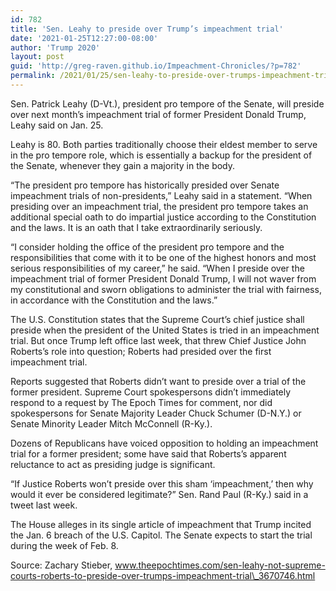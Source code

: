 ```yaml
---
id: 782
title: 'Sen. Leahy to preside over Trump’s impeachment trial'
date: '2021-01-25T12:27:00-08:00'
author: 'Trump 2020'
layout: post
guid: 'http://greg-raven.github.io/Impeachment-Chronicles/?p=782'
permalink: /2021/01/25/sen-leahy-to-preside-over-trumps-impeachment-trial/
---
```


Sen. Patrick Leahy (D-Vt.), president pro tempore of the Senate, will preside over next month’s impeachment trial of former President Donald Trump, Leahy said on Jan. 25.

Leahy is 80. Both parties traditionally choose their eldest member to serve in the pro tempore role, which is essentially a backup for the president of the Senate, whenever they gain a majority in the body.

“The president pro tempore has historically presided over Senate impeachment trials of non-presidents,” Leahy said in a statement. “When presiding over an impeachment trial, the president pro tempore takes an additional special oath to do impartial justice according to the Constitution and the laws. It is an oath that I take extraordinarily seriously.

“I consider holding the office of the president pro tempore and the responsibilities that come with it to be one of the highest honors and most serious responsibilities of my career,” he said. “When I preside over the impeachment trial of former President Donald Trump, I will not waver from my constitutional and sworn obligations to administer the trial with fairness, in accordance with the Constitution and the laws.”

The U.S. Constitution states that the Supreme Court’s chief justice shall preside when the president of the United States is tried in an impeachment trial. But once Trump left office last week, that threw Chief Justice John Roberts’s role into question; Roberts had presided over the first impeachment trial.

Reports suggested that Roberts didn’t want to preside over a trial of the former president. Supreme Court spokespersons didn’t immediately respond to a request by The Epoch Times for comment, nor did spokespersons for Senate Majority Leader Chuck Schumer (D-N.Y.) or Senate Minority Leader Mitch McConnell (R-Ky.).

Dozens of Republicans have voiced opposition to holding an impeachment trial for a former president; some have said that Roberts’s apparent reluctance to act as presiding judge is significant.

“If Justice Roberts won’t preside over this sham ‘impeachment,’ then why would it ever be considered legitimate?” Sen. Rand Paul (R-Ky.) said in a tweet last week.

The House alleges in its single article of impeachment that Trump incited the Jan. 6 breach of the U.S. Capitol. The Senate expects to start the trial during the week of Feb. 8.

Source: Zachary Stieber, www.theepochtimes.com/sen-leahy-not-supreme-courts-roberts-to-preside-over-trumps-impeachment-trial\_3670746.html